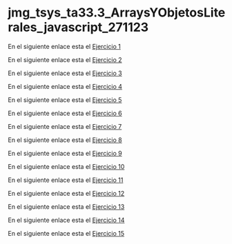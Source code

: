 # jmg_tsys_ta33.3_ArraysYObjetosLiterales_javascript_271123

En el siguiente enlace esta el [Ejercicio 1](https://jordimall.github.io/jmg_tsys_ta33.3_ArraysYObjetosLiterales_javascript_271123/Ejercicio01/)

En el siguiente enlace esta el [Ejercicio 2](https://jordimall.github.io/jmg_tsys_ta33.3_ArraysYObjetosLiterales_javascript_271123/Ejercicio02/)

En el siguiente enlace esta el [Ejercicio 3](https://jordimall.github.io/jmg_tsys_ta33.3_ArraysYObjetosLiterales_javascript_271123/Ejercicio03/)

En el siguiente enlace esta el [Ejercicio 4](https://jordimall.github.io/jmg_tsys_ta33.3_ArraysYObjetosLiterales_javascript_271123/Ejercicio04/)

En el siguiente enlace esta el [Ejercicio 5](https://jordimall.github.io/jmg_tsys_ta33.3_ArraysYObjetosLiterales_javascript_271123/Ejercicio05/)

En el siguiente enlace esta el [Ejercicio 6](https://jordimall.github.io/jmg_tsys_ta33.3_ArraysYObjetosLiterales_javascript_271123/Ejercicio06/)

En el siguiente enlace esta el [Ejercicio 7](https://jordimall.github.io/jmg_tsys_ta33.3_ArraysYObjetosLiterales_javascript_271123/Ejercicio07/)

En el siguiente enlace esta el [Ejercicio 8](https://jordimall.github.io/jmg_tsys_ta33.3_ArraysYObjetosLiterales_javascript_271123/Ejercicio08/)

En el siguiente enlace esta el [Ejercicio 9](https://jordimall.github.io/jmg_tsys_ta33.3_ArraysYObjetosLiterales_javascript_271123/Ejercicio09/)

En el siguiente enlace esta el [Ejercicio 10](https://jordimall.github.io/jmg_tsys_ta33.3_ArraysYObjetosLiterales_javascript_271123/Ejercicio010/)

En el siguiente enlace esta el [Ejercicio 11](https://jordimall.github.io/jmg_tsys_ta33.3_ArraysYObjetosLiterales_javascript_271123/Ejercicio011/)

En el siguiente enlace esta el [Ejercicio 12](https://jordimall.github.io/jmg_tsys_ta33.3_ArraysYObjetosLiterales_javascript_271123/Ejercicio012/)

En el siguiente enlace esta el [Ejercicio 13](https://jordimall.github.io/jmg_tsys_ta33.3_ArraysYObjetosLiterales_javascript_271123/Ejercicio013/)

En el siguiente enlace esta el [Ejercicio 14](https://jordimall.github.io/jmg_tsys_ta33.3_ArraysYObjetosLiterales_javascript_271123/Ejercicio014/)

En el siguiente enlace esta el [Ejercicio 15](https://jordimall.github.io/jmg_tsys_ta33.3_ArraysYObjetosLiterales_javascript_271123/Ejercicio015/)
